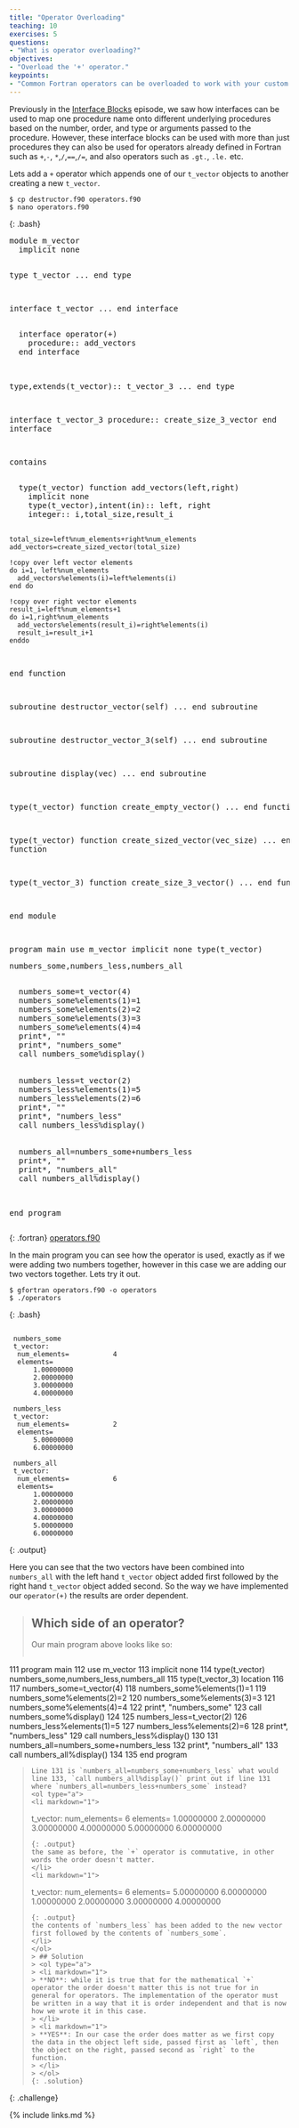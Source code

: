 ```yaml
---
title: "Operator Overloading"
teaching: 10
exercises: 5
questions:
- "What is operator overloading?"
objectives:
- "Overload the '+' operator."
keypoints:
- "Common Fortran operators can be overloaded to work with your custom derived types."
---
```


Previously in the [Interface Blocks](../interfaces/) episode, we saw how interfaces can be used to map one procedure name onto different underlying procedures based on the number, order, and type or arguments passed to the procedure. However, these interface blocks can be used with more than just procedures they can also be used for operators already defined in Fortran such as `+`,`-`, `*`,`/`,`==`,`/=`, and also operators such as `.gt.`, `.le.` etc.

Lets add a `+` operator which appends one of our `t_vector` objects to another creating a new `t_vector`.

~~~
$ cp destructor.f90 operators.f90
$ nano operators.f90
~~~
{: .bash}

<div class="gitfile" markdown="1">
<div class="language-plaintext fortran highlighter-rouge">
<div class="highlight">
<pre class="highlight">
module m_vector
  implicit none
  
  type t_vector
    ...
  end type
  
  interface t_vector
    ...
  end interface
  
<div class="codehighlight">  interface operator(+)
    procedure:: add_vectors
  end interface</div>
  
  type,extends(t_vector):: t_vector_3
    ...
  end type
  
  interface t_vector_3
    procedure:: create_size_3_vector
  end interface
  
  contains
  
<div class="codehighlight">  type(t_vector) function add_vectors(left,right)
    implicit none
    type(t_vector),intent(in):: left, right
    integer:: i,total_size,result_i
    
    total_size=left%num_elements+right%num_elements
    add_vectors=create_sized_vector(total_size)
    
    !copy over left vector elements
    do i=1, left%num_elements
      add_vectors%elements(i)=left%elements(i)
    end do
    
    !copy over right vector elements
    result_i=left%num_elements+1
    do i=1,right%num_elements
      add_vectors%elements(result_i)=right%elements(i)
      result_i=result_i+1
    enddo
    
  end function</div>
  
  subroutine destructor_vector(self)
    ...
  end subroutine
  
  subroutine destructor_vector_3(self)
    ...
  end subroutine
  
  subroutine display(vec)
    ...
  end subroutine
  
  type(t_vector) function create_empty_vector()
    ...
  end function
  
  type(t_vector) function create_sized_vector(vec_size)
    ...
  end function
  
  type(t_vector_3) function create_size_3_vector()
    ...
  end function
  
end module

program main
  use m_vector
  implicit none
  type(t_vector) <div class="codehighlight">numbers_some,numbers_less,numbers_all</div>
  
<div class="codehighlight">  numbers_some=t_vector(4)
  numbers_some%elements(1)=1
  numbers_some%elements(2)=2
  numbers_some%elements(3)=3
  numbers_some%elements(4)=4
  print*, ""
  print*, "numbers_some"
  call numbers_some%display()</div>
  
<div class="codehighlight">  numbers_less=t_vector(2)
  numbers_less%elements(1)=5
  numbers_less%elements(2)=6
  print*, ""
  print*, "numbers_less"
  call numbers_less%display()</div>
  
<div class="codehighlight">  numbers_all=numbers_some+numbers_less
  print*, ""
  print*, "numbers_all"
  call numbers_all%display()</div>
  
end program
</pre></div></div>
{: .fortran}
[operators.f90](https://github.com/acenet-arc/fortran_oop_as_a_second_language/blob/gh-pages/code/operators.f90)
</div>

In the main program you can see how the operator is used, exactly as if we were adding two numbers together, however in this case we are adding our two vectors together. Lets try it out.

~~~
$ gfortran operators.f90 -o operators
$ ./operators
~~~
{: .bash}
~~~

 numbers_some
 t_vector:
  num_elements=           4
  elements=
      1.00000000
      2.00000000
      3.00000000
      4.00000000

 numbers_less
 t_vector:
  num_elements=           2
  elements=
      5.00000000
      6.00000000

 numbers_all
 t_vector:
  num_elements=           6
  elements=
      1.00000000
      2.00000000
      3.00000000
      4.00000000
      5.00000000
      6.00000000

~~~
{: .output}

Here you can see that the two vectors have been combined into `numbers_all` with the left hand `t_vector` object added first followed by the right hand `t_vector` object added second. So the way we have implemented our `operator(+)` the results are order dependent.

> ## Which side of an operator?
> Our main program above looks like so:
> ~~~
111 program main
112   use m_vector
113   implicit none
114   type(t_vector) numbers_some,numbers_less,numbers_all
115   type(t_vector_3) location
116 
117   numbers_some=t_vector(4)
118   numbers_some%elements(1)=1
119   numbers_some%elements(2)=2
120   numbers_some%elements(3)=3
121   numbers_some%elements(4)=4
122   print*, "numbers_some"
123   call numbers_some%display()
124 
125   numbers_less=t_vector(2)
126   numbers_less%elements(1)=5
127   numbers_less%elements(2)=6
128   print*, "numbers_less"
129   call numbers_less%display()
130 
131   numbers_all=numbers_some+numbers_less
132   print*, "numbers_all"
133   call numbers_all%display()
134 
135 end program
> ~~~
> Line 131 is `numbers_all=numbers_some+numbers_less` what would line 133, `call numbers_all%display()` print out if line 131 where `numbers_all=numbers_less+numbers_some` instead?
> <ol type="a">
> <li markdown="1">
> ~~~
> t_vector:
>  num_elements=           6
>  elements=
>      1.00000000
>      2.00000000
>      3.00000000
>      4.00000000
>      5.00000000
>      6.00000000
> ~~~
> {: .output}
> the same as before, the `+` operator is commutative, in other words the order doesn't matter.
> </li>
> <li markdown="1">
> ~~~
> t_vector:
>  num_elements=           6
>  elements=
>      5.00000000
>      6.00000000
>      1.00000000
>      2.00000000
>      3.00000000
>      4.00000000
> ~~~
> {: .output}
> the contents of `numbers_less` has been added to the new vector first followed by the contents of `numbers_some`.
> </li>
> </ol>
> > ## Solution
> > <ol type="a">
> > <li markdown="1">
> > **NO**: while it is true that for the mathematical `+` operator the order doesn't matter this is not true for in general for operators. The implementation of the operator must be written in a way that it is order independent and that is now how we wrote it in this case.
> > </li>
> > <li markdown="1">
> > **YES**: In our case the order does matter as we first copy the data in the object left side, passed first as `left`, then the object on the right, passed second as `right` to the function.
> > </li>
> > </ol>
> {: .solution}
{: .challenge}

{% include links.md %}

